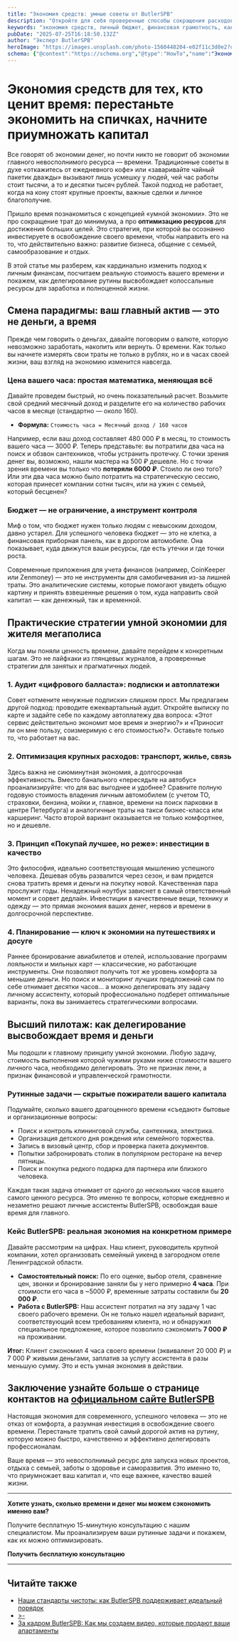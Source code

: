 ```yaml
---
title: "Экономия средств: умные советы от ButlerSPB"
description: "Откройте для себя проверенные способы сокращения расходов без ущерба для комфорта. ButlerSPB собрал лучшие советы по умной экономии на каждый день."
keywords: "экономия средств, личный бюджет, финансовая грамотность, как сэкономить, советы по экономии, управление финансами"
pubDate: "2025-07-25T16:18:50.132Z"
author: "Эксперт ButlerSPB"
heroImage: "https://images.unsplash.com/photo-1560448204-e02f11c3d0e2?q=80&w=2070&auto=format&fit=crop"
schema: {"@context":"https://schema.org","@type":"HowTo","name":"Экономия средств: умные советы от ButlerSPB","description":"Откройте для себя проверенные способы сокращения расходов без ущерба для комфорта. ButlerSPB собрал лучшие советы по умной экономии на каждый день.","image":{"@type":"ImageObject","url":"https://images.unsplash.com/photo-1560448204-e02f11c3d0e2?q=80&w=2070&auto=format&fit=crop"},"aggregateRating":{"@type":"AggregateRating","ratingValue":"4.9","reviewCount":430,"bestRating":"5","worstRating":"1"},"publisher":{"@type":"Organization","name":"Блог ButlerSPB","logo":{"@type":"ImageObject","url":"https://butlerspb-blog.netlify.app/favicon.ico"}},"mainEntityOfPage":{"@type":"WebPage","@id":"https://butlerspb-blog.netlify.app/blog/ekonomiya-sredstv/"}}
---
```

# Экономия средств для тех, кто ценит время: перестаньте экономить на спичках, начните приумножать капитал

Все говорят об экономии денег, но почти никто не говорит об экономии главного невосполнимого ресурса — времени. Традиционные советы в духе «откажитесь от ежедневного кофе» или «заваривайте чайный пакетик дважды» вызывают лишь усмешку у людей, чей час работы стоит тысячи, а то и десятки тысяч рублей. Такой подход не работает, когда на кону стоят крупные проекты, важные сделки и личное благополучие.

Пришло время познакомиться с концепцией «умной экономии». Это не про сокращение трат до минимума, а про **оптимизацию ресурсов** для достижения больших целей. Это стратегия, при которой вы осознанно инвестируете в освобождение своего времени, чтобы направить его на то, что действительно важно: развитие бизнеса, общение с семьей, самообразование и отдых.

В этой статье мы разберем, как кардинально изменить подход к личным финансам, посчитаем реальную стоимость вашего времени и покажем, как делегирование рутины высвобождает колоссальные ресурсы для заработка и полноценной жизни.

## Смена парадигмы: ваш главный актив — это не деньги, а время

Прежде чем говорить о деньгах, давайте поговорим о валюте, которую невозможно заработать, накопить или вернуть. О времени. Как только вы начнете измерять свои траты не только в рублях, но и в часах своей жизни, ваш взгляд на экономию изменится навсегда.

### Цена вашего часа: простая математика, меняющая всё

Давайте проведем быстрый, но очень показательный расчет. Возьмите свой средний месячный доход и разделите его на количество рабочих часов в месяце (стандартно — около 160).

*   **Формула:** `Стоимость часа = Месячный доход / 160 часов`

Например, если ваш доход составляет 480 000 ₽ в месяц, то стоимость вашего часа — 3000 ₽. Теперь представьте: вы потратили два часа на поиск и обзвон сантехников, чтобы устранить протечку. С точки зрения денег вы, возможно, нашли мастера на 500 ₽ дешевле. Но с точки зрения времени вы только что **потеряли 6000 ₽**. Стоило ли оно того? Или эти два часа можно было потратить на стратегическую сессию, которая принесет компании сотни тысяч, или на ужин с семьей, который бесценен?

### Бюджет — не ограничение, а инструмент контроля

Миф о том, что бюджет нужен только людям с невысоким доходом, давно устарел. Для успешного человека бюджет — это не клетка, а финансовая приборная панель, как в дорогом автомобиле. Она показывает, куда движутся ваши ресурсы, где есть утечки и где точки роста.

Современные приложения для учета финансов (например, CoinKeeper или Zenmoney) — это не инструменты для самобичевания из-за лишней траты. Это аналитические системы, которые помогают увидеть общую картину и принять взвешенные решения о том, куда направить свой капитал — как денежный, так и временной.

## Практические стратегии умной экономии для жителя мегаполиса

Когда мы поняли ценность времени, давайте перейдем к конкретным шагам. Это не лайфхаки из глянцевых журналов, а проверенные стратегии для занятых и прагматичных людей.

### 1. Аудит «цифрового балласта»: подписки и автоплатежи

Совет «отмените ненужные подписки» слишком прост. Мы предлагаем другой подход: проводите ежеквартальный аудит. Откройте выписку по карте и задайте себе по каждому автоплатежу два вопроса: «Этот сервис действительно экономит мое время и энергию?» и «Приносит ли он мне пользу, соизмеримую с его стоимостью?». Оставьте только то, что работает на вас.

### 2. Оптимизация крупных расходов: транспорт, жилье, связь

Здесь важна не сиюминутная экономия, а долгосрочная эффективность. Вместо банального «пересядьте на автобус» проанализируйте: что для вас выгоднее и удобнее? Сравните полную годовую стоимость владения личным автомобилем (с учетом ТО, страховки, бензина, мойки и, главное, времени на поиск парковки в центре Петербурга) и аналогичные траты на такси бизнес-класса или каршеринг. Часто второй вариант оказывается не только комфортнее, но и дешевле.

### 3. Принцип «Покупай лучшее, но реже»: инвестиции в качество

Это философия, идеально соответствующая мышлению успешного человека. Дешевая обувь развалится через сезон, и вам придется снова тратить время и деньги на покупку новой. Качественная пара прослужит годы. Ненадежный ноутбук зависнет в самый ответственный момент и сорвет дедлайн. Инвестиции в качественные вещи, технику и одежду — это прямая экономия ваших денег, нервов и времени в долгосрочной перспективе.

### 4. Планирование — ключ к экономии на путешествиях и досуге

Раннее бронирование авиабилетов и отелей, использование программ лояльности и мильных карт — классические, но работающие инструменты. Они позволяют получить тот же уровень комфорта за меньшие деньги. Но поиск и мониторинг лучших предложений сам по себе отнимает десятки часов... а можно делегировать эту задачу личному ассистенту, который профессионально подберет оптимальные варианты, пока вы занимаетесь стратегическими вопросами.

## Высший пилотаж: как делегирование высвобождает время и деньги

Мы подошли к главному принципу умной экономии. Любую задачу, стоимость выполнения которой чужими руками ниже стоимости вашего личного часа, необходимо делегировать. Это не признак лени, а признак финансовой и управленческой грамотности.

### Рутинные задачи — скрытые пожиратели вашего капитала

Подумайте, сколько вашего драгоценного времени «съедают» бытовые и организационные вопросы:
*   Поиск и контроль клининговой службы, сантехника, электрика.
*   Организация детского дня рождения или семейного торжества.
*   Запись в визовый центр, сбор и проверка пакета документов.
*   Попытки забронировать столик в популярном ресторане на вечер пятницы.
*   Поиск и покупка редкого подарка для партнера или близкого человека.

Каждая такая задача отнимает от одного до нескольких часов вашего самого ценного ресурса. Это именно те вопросы, которые ежедневно и незаметно решают личные ассистенты ButlerSPB, освобождая ваше время для главного.

### Кейс ButlerSPB: реальная экономия на конкретном примере

Давайте рассмотрим на цифрах. Наш клиент, руководитель крупной компании, хотел организовать семейный уикенд в загородном отеле Ленинградской области.

*   **Самостоятельный поиск:** По его оценке, выбор отеля, сравнение цен, звонки и бронирование заняли бы у него примерно **4 часа**. При стоимости его часа в ~5000 ₽, временные затраты составили бы **20 000 ₽**.
*   **Работа с ButlerSPB:** Наш ассистент потратил на эту задачу 1 час своего рабочего времени. Он не только нашел идеальный вариант, соответствующий всем требованиям клиента, но и обнаружил специальное предложение, которое позволило сэкономить **7 000 ₽** на проживании.

**Итог:** Клиент сэкономил 4 часа своего времени (эквивалент 20 000 ₽) и 7 000 ₽ живыми деньгами, заплатив за услугу ассистента в разы меньшую сумму. Это и есть умная экономия в действии.

## Заключение узнайте больше о странице контактов на <a href="https://butlerspb.ru/contacts" target="_blank" rel="nofollow">официальном сайте ButlerSPB</a>

Настоящая экономия для современного, успешного человека — это не отказ от комфорта, а разумная инвестиция в освобождение своего времени. Перестаньте тратить свой самый дорогой актив на рутину, которую можно быстро, качественно и эффективно делегировать профессионалам.

Ваше время — это невосполнимый ресурс для запуска новых проектов, отдыха с семьей, заботы о здоровье и саморазвития. Это именно то, что приумножает ваш капитал и, что еще важнее, качество вашей жизни.

---

**Хотите узнать, сколько времени и денег мы можем сэкономить именно вам?**

Получите бесплатную 15-минутную консультацию с нашим специалистом. Мы проанализируем ваши рутинные задачи и покажем, как их можно оптимизировать.

**Получить бесплатную консультацию**

---

## Читайте также

*   [Наши стандарты чистоты: как ButlerSPB поддерживает идеальный порядок](/blog/kak-my-sledim-za-chistotoy-i-poryadkom/)
*   [>-](/blog/uslugi-po-sdache-kvartiry-v-arendu-v-sankt-peterburge/)
*   [За кадром ButlerSPB: Как мы создаем видео, которые продают ваши апартаменты](/blog/kak-my-sozdaem-videokontent-dlya-prodvizheniya-apartamentov/)

